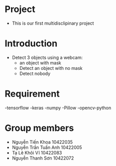 # Project
- This is our first multidisclipinary project 

# Introduction 
- Detect 3 objects using a webcam:
  + an object with mask
  + Detect an object with no mask
  + Detect nobody

# Requirement
-tensorflow
-keras
-numpy
-Pillow
-opencv-python

# Group members
- Nguyễn Tiến Khoa 10422035
- Nguyễn Trần Tuấn Anh 10422005
- Tạ Lê Khôi Vĩ 10422083
- Nguyễn Thanh Sơn 10422072


